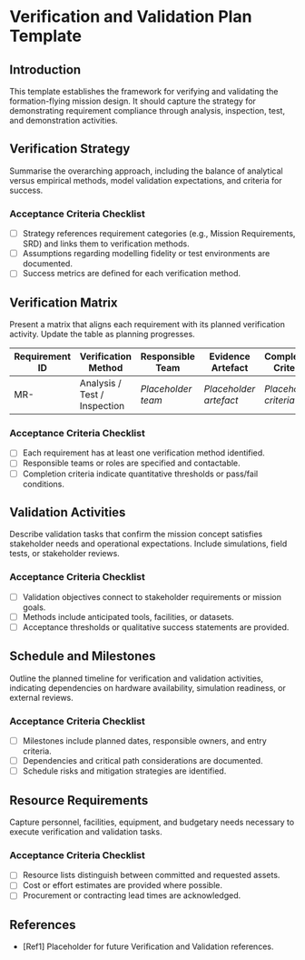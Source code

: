 # Verification and Validation Plan Template

## Introduction
This template establishes the framework for verifying and validating the formation-flying mission design. It should capture the strategy for demonstrating requirement compliance through analysis, inspection, test, and demonstration activities.

## Verification Strategy
Summarise the overarching approach, including the balance of analytical versus empirical methods, model validation expectations, and criteria for success.

### Acceptance Criteria Checklist
- [ ] Strategy references requirement categories (e.g., Mission Requirements, SRD) and links them to verification methods.
- [ ] Assumptions regarding modelling fidelity or test environments are documented.
- [ ] Success metrics are defined for each verification method.

## Verification Matrix
Present a matrix that aligns each requirement with its planned verification activity. Update the table as planning progresses.

| Requirement ID | Verification Method | Responsible Team | Evidence Artefact | Completion Criteria |
|----------------|---------------------|------------------|-------------------|---------------------|
| MR- | Analysis / Test / Inspection | *Placeholder team* | *Placeholder artefact* | *Placeholder criteria* |

### Acceptance Criteria Checklist
- [ ] Each requirement has at least one verification method identified.
- [ ] Responsible teams or roles are specified and contactable.
- [ ] Completion criteria indicate quantitative thresholds or pass/fail conditions.

## Validation Activities
Describe validation tasks that confirm the mission concept satisfies stakeholder needs and operational expectations. Include simulations, field tests, or stakeholder reviews.

### Acceptance Criteria Checklist
- [ ] Validation objectives connect to stakeholder requirements or mission goals.
- [ ] Methods include anticipated tools, facilities, or datasets.
- [ ] Acceptance thresholds or qualitative success statements are provided.

## Schedule and Milestones
Outline the planned timeline for verification and validation activities, indicating dependencies on hardware availability, simulation readiness, or external reviews.

### Acceptance Criteria Checklist
- [ ] Milestones include planned dates, responsible owners, and entry criteria.
- [ ] Dependencies and critical path considerations are documented.
- [ ] Schedule risks and mitigation strategies are identified.

## Resource Requirements
Capture personnel, facilities, equipment, and budgetary needs necessary to execute verification and validation tasks.

### Acceptance Criteria Checklist
- [ ] Resource lists distinguish between committed and requested assets.
- [ ] Cost or effort estimates are provided where possible.
- [ ] Procurement or contracting lead times are acknowledged.

## References
- [Ref1] Placeholder for future Verification and Validation references.
